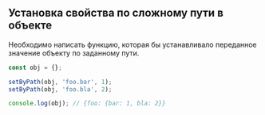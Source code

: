 ## Установка свойства по сложному пути в объекте

Необходимо написать функцию, которая бы устанавливало переданное значение объекту по заданному пути.

```js
const obj = {};

setByPath(obj, 'foo.bar', 1);
setByPath(obj, 'foo.bla', 2);

console.log(obj); // {foo: {bar: 1, bla: 2}}
```
